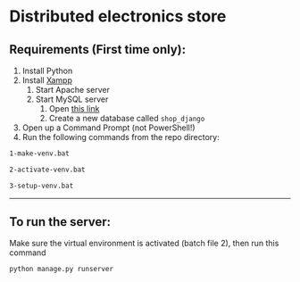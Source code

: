 # Distributed electronics store
 
## Requirements (First time only):
1. Install Python
2. Install [Xampp](https://www.apachefriends.org/)
   1. Start Apache server
   2. Start MySQL server
      1. Open [this link](http://localhost/phpmyadmin)
      2. Create a new database called `shop_django`
3. Open up a Command Prompt (not PowerShell!)
4. Run the following commands from the repo directory:
```cmd
1-make-venv.bat
```
```cmd
2-activate-venv.bat
```
```cmd
3-setup-venv.bat
```
---
## To run the server:
Make sure the virtual environment is activated (batch file 2), then run this command
```cmd
python manage.py runserver
```
